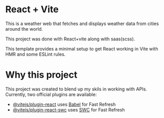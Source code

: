 # React + Vite

This is a weather web that fetches and displays weather data from cities around the world.

This project was done with React+vite along with saas(scss). 

This template provides a minimal setup to get React working in Vite with HMR and some ESLint rules.

# Why this project
This project was created to blend up my skils in working with APIs.
Currently, two official plugins are available:

- [@vitejs/plugin-react](https://github.com/vitejs/vite-plugin-react/blob/main/packages/plugin-react/README.md) uses [Babel](https://babeljs.io/) for Fast Refresh
- [@vitejs/plugin-react-swc](https://github.com/vitejs/vite-plugin-react-swc) uses [SWC](https://swc.rs/) for Fast Refresh
